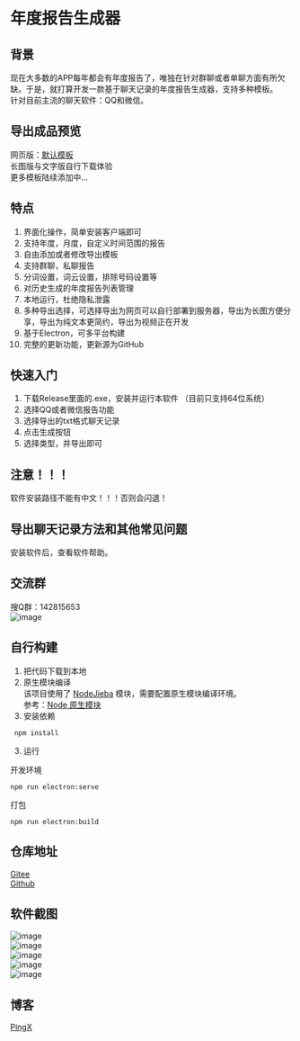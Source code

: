 # 年度报告生成器

## 背景
现在大多数的APP每年都会有年度报告了，唯独在针对群聊或者单聊方面有所欠缺。于是，就打算开发一款基于聊天记录的年度报告生成器，支持多种模板。  
针对目前主流的聊天软件：QQ和微信。
  
## 导出成品预览  
网页版：[默认模板](http://report.pingx.tech/cmx/)   
长图版与文字版自行下载体验  
更多模板陆续添加中...  

## 特点
1. 界面化操作，简单安装客户端即可
2. 支持年度，月度，自定义时间范围的报告
3. 自由添加或者修改导出模板
4. 支持群聊，私聊报告
5. 分词设置，词云设置，排除号码设置等
6. 对历史生成的年度报告列表管理
7. 本地运行，杜绝隐私泄露
8. 多种导出选择，可选择导出为网页可以自行部署到服务器，导出为长图方便分享，导出为纯文本更简约，导出为视频正在开发
9. 基于Electron，可多平台构建
10. 完整的更新功能，更新源为GitHub

## 快速入门
1. 下载Release里面的.exe，安装并运行本软件 （目前只支持64位系统）
2. 选择QQ或者微信报告功能
3. 选择导出的txt格式聊天记录
4. 点击生成按钮
5. 选择类型，并导出即可

## 注意！！！
软件安装路径不能有中文！！！否则会闪退！

## 导出聊天记录方法和其他常见问题
安装软件后，查看软件帮助。

## 交流群
搜Q群：142815653  
![image](https://raw.githubusercontent.com/ping-xiong/annual-report-builder/main/%E9%A2%84%E8%A7%88%E5%9B%BE/qq.png)

## 自行构建
1. 把代码下载到本地
2. 原生模块编译  
该项目使用了 [NodeJieba](https://github.com/yanyiwu/nodejieba) 模块，需要配置原生模块编译环境。  
参考：[Node 原生模块](https://www.electronjs.org/zh/docs/latest/tutorial/using-native-node-modules)
3. 安装依赖
```
 npm install
```
3. 运行  

开发环境  
```
npm run electron:serve
```
打包
```
npm run electron:build
```

## 仓库地址
[Gitee](https://gitee.com/LiangJiaping/annual-report-builder)  
[Github](https://github.com/ping-xiong/annual-report-builder)

## 软件截图
![image](https://raw.githubusercontent.com/ping-xiong/annual-report-builder/main/%E9%A2%84%E8%A7%88%E5%9B%BE/1.png)  
![image](https://raw.githubusercontent.com/ping-xiong/annual-report-builder/main/%E9%A2%84%E8%A7%88%E5%9B%BE/2.png)  
![image](https://raw.githubusercontent.com/ping-xiong/annual-report-builder/main/%E9%A2%84%E8%A7%88%E5%9B%BE/3.png)  
![image](https://raw.githubusercontent.com/ping-xiong/annual-report-builder/main/%E9%A2%84%E8%A7%88%E5%9B%BE/4.png)  
![image](https://raw.githubusercontent.com/ping-xiong/annual-report-builder/main/%E9%A2%84%E8%A7%88%E5%9B%BE/5.png)  

## 博客
[PingX](http://pingxonline.com/)